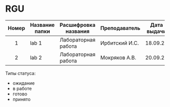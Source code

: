 # RGU

| Номер | Название папки | Расшифровка названия | Преподаватель | Дата выдачи | Дедлайн | Статус |
| :---: | --- | --- | --- | --- | --- | --- |
| 1 |lab 1 | Лабораторная работа | Ирбитский И.С. | 18.09.24 | **16.10.24** | в работе |
| 2 |lab 2 | Лабораторная работа | Мокряков А.В.  | 20.09.24 | **27.09.24** | готово   |


Типы статуса:
- ожидание
- в работе
- готово
- принято
